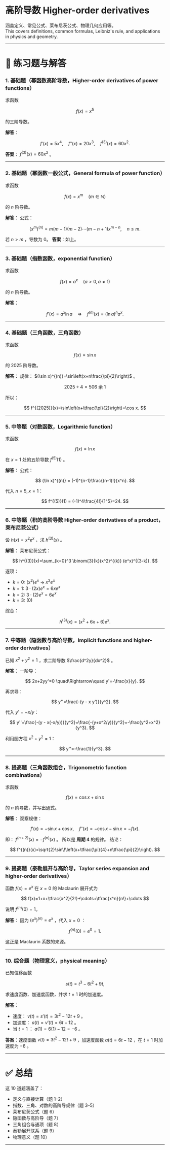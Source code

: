 # **高阶导数** Higher-order derivatives
涵盖定义、常见公式、莱布尼茨公式、物理几何应用等。  
This covers definitions, common formulas, Leibniz's rule, and applications in physics and geometry.

---

# 📘 练习题与解答

### 1. 基础题（幂函数高阶导数，Higher-order derivatives of power functions）

求函数

$$
f(x)=x^5
$$

的三阶导数。

**解答**：

$$
f'(x)=5x^4,\quad f''(x)=20x^3,\quad f^{(3)}(x)=60x^2.
$$

**答案**： $f^{(3)}(x)=60x^2$ 。

---

### 2. 基础题（幂函数一般公式，General formula of power function）

求函数

$$
f(x)=x^m \quad (m \in \mathbb{N})
$$

的 $n$ 阶导数。

**解答**：
公式：

$$
(x^m)^{(n)} = m(m-1)(m-2)\cdots(m-n+1)x^{m-n},\quad n\le m.
$$

若 $n>m$ ，导数为 0。
**答案**：如上。

---

### 3. 基础题（指数函数，exponential function）

求函数

$$
f(x)=a^x \quad (a>0,a\ne 1)
$$

的 $n$ 阶导数。

**解答**：

$$
f'(x) = a^x \ln a \quad\Rightarrow\quad f^{(n)}(x) = (\ln a)^n a^x.
$$

---

### 4. 基础题（三角函数，三角函数）

求函数

$$
f(x)=\sin x
$$

的 $2025$ 阶导数。

**解答**：
规律： $(\sin x)^{(n)}=\sin\left(x+n\frac{\pi}{2}\right)$ 。

$$
2025 \div 4 = 506 \text{ 余 }1
$$

所以：

$$
f^{(2025)}(x)=\sin\left(x+\tfrac{\pi}{2}\right)=\cos x.
$$

---

### 5. 中等题（对数函数，Logarithmic function）

求函数

$$
f(x)=\ln x
$$

在 $x=1$ 处的五阶导数 $f^{(5)}(1)$ 。

**解答**：
公式：

$$
(\ln x)^{(n)} = (-1)^{n-1}\frac{(n-1)!}{x^n}.
$$

代入 $n=5,x=1$：

$$
f^{(5)}(1) = (-1)^4\frac{4!}{1^5}=24.
$$

---

### 6. 中等题（积的高阶导数 Higher-order derivatives of a product，莱布尼茨公式）

设 $h(x)=x^2 e^x$ ，求 $h^{(3)}(x)$ 。

**解答**：
莱布尼茨公式：

$$
h^{(3)}(x)=\sum_{k=0}^3 \binom{3}{k}(x^2)^{(k)} (e^x)^{(3-k)}.
$$

逐项：

* $k=0:\ (x^2)e^x$ → $x^2 e^x$
* $k=1:\ 3\cdot (2x)e^x = 6xe^x$
* $k=2:\ 3\cdot (2)e^x=6e^x$
* $k=3:\ (0)$

综合：

$$
h^{(3)}(x)=(x^2+6x+6)e^x.
$$

---

### 7. 中等题（隐函数与高阶导数，Implicit functions and higher-order derivatives）

已知 $x^2+y^2=1$ ，求二阶导数 $\frac{d^2y}{dx^2}$ 。

**解答**：
一阶导：

$$
2x+2yy'=0 \quad\Rightarrow\quad y'=-\frac{x}{y}.
$$

再求导：

$$
y''=\frac{-(y - x y')}{y^2}.
$$

代入 $y'=-x/y$：

$$
y''=\frac{-(y - x(-x/y))}{y^2}=\frac{-(y+x^2/y)}{y^2}=-\frac{y^2+x^2}{y^3}.
$$

利用圆方程 $x^2+y^2=1$：

$$
y''=-\frac{1}{y^3}.
$$

---

### 8. 提高题（三角函数组合，Trigonometric function combinations）

求函数

$$
f(x)=\cos x + \sin x
$$

的 $n$ 阶导数，并写出通式。

**解答**：
观察规律：

$$
f'(x)=-\sin x+\cos x,\quad f''(x)=-\cos x-\sin x=-f(x).
$$

即： $f^{(n+2)}(x)=-f^{(n)}(x)$ 。
所以是 **周期 4** 的规律。
结论：

$$
f^{(n)}(x)=\sqrt{2}\sin\!\left(x+\tfrac{\pi}{4}+n\tfrac{\pi}{2}\right).
$$

---

### 9. 提高题（泰勒展开与高阶导，Taylor series expansion and higher-order derivatives）

函数 $f(x)=e^x$ 在 $x=0$ 的 Maclaurin 展开式为

$$
f(x)=1+x+\tfrac{x^2}{2!}+\cdots+\tfrac{x^n}{n!}+\cdots
$$

说明 $f^{(n)}(0)=1$。

**解答**：
因为 $(e^x)^{(n)}=e^x$ ，代入 $x=0$ ：

$$
f^{(n)}(0)=e^0=1.
$$

这正是 Maclaurin 系数的来源。

---

### 10. 综合题（物理意义，physical meaning）

已知位移函数

$$
s(t)=t^3-6t^2+9t,
$$

求速度函数、加速度函数，并求 $t=1$ 时的加速度。

**解答**：

* 速度： $v(t)=s'(t)=3t^2-12t+9$ 。
* 加速度： $a(t)=v'(t)=6t-12$ 。
* 当 $t=1$ ： $a(1)=6(1)-12=-6$ 。

**答案**：速度函数 $v(t)=3t^2-12t+9$ ，加速度函数 $a(t)=6t-12$ ，在 $t=1$ 时加速度为 $-6$ 。

---

# ✅ 总结

这 10 道题涵盖了：

* 定义与直接计算（题 1–2）
* 指数、三角、对数的高阶导规律（题 3–5）
* 莱布尼茨公式（题 6）
* 隐函数与高阶导（题 7）
* 三角组合与通项（题 8）
* 泰勒展开联系（题 9）
* 物理意义（题 10）

---

